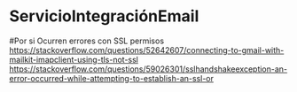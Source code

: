 # ServicioIntegraciónEmail

#Por si Ocurren errores con SSL permisos
https://stackoverflow.com/questions/52642607/connecting-to-gmail-with-mailkit-imapclient-using-tls-not-ssl
https://stackoverflow.com/questions/59026301/sslhandshakeexception-an-error-occurred-while-attempting-to-establish-an-ssl-or
